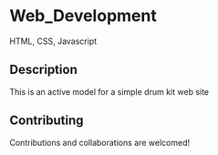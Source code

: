 # Web_Development

HTML, CSS, Javascript

## Description

This is an active model for a simple drum kit web site

## Contributing

Contributions and collaborations are welcomed!

